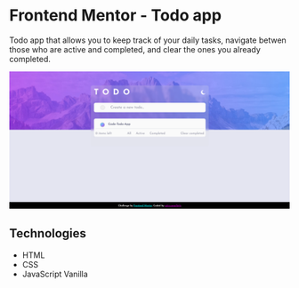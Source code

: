 # Frontend Mentor - Todo app

Todo app that allows you to keep track of your daily tasks, navigate betwen those who are active and completed, and clear the ones you already completed.

![Design preview for the Todo app coding challenge](./images/todo-app-preview.png)

## Technologies 
- HTML <br>
- CSS <br>
- JavaScript Vanilla


